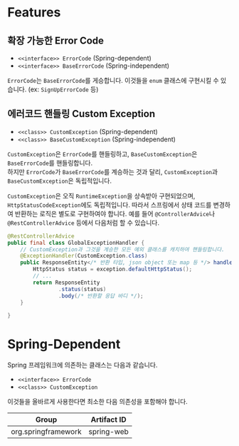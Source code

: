 # Features

## 확장 가능한 Error Code

- `<<interface>> ErrorCode` (Spring-dependent)
- `<<interface>> BaseErrorCode` (Spring-independent)

`ErrorCode`는 `BaseErrorCode`를 게승합니다. 이것들을 `enum` 클래스에 구현시킬 수 있습니다. (ex: `SignUpErrorCode` 등)

## 에러코드 핸들링 Custom Exception

- `<<class>> CustomException` (Spring-dependent)
- `<<class>> BaseCustomException` (Spring-independent)

`CustomException`은 `ErrorCode`를 핸들링하고, `BaseCustomException`은 `BaseErrorCode`를 핸들링합니다.  
하지만 `ErrorCode`가 `BaseErrorCode`를 계승하는 것과 달리, `CustomException`과 `BaseCustomException`은 독립적입니다.  

`CustomException`은 오직 `RuntimeException`을 상속받아 구현되었으며, `HttpStatusCodeException`에도 독립적입니다.
따라서 스프링에서 상태 코드를 변경하여 반환하는 로직은 별도로 구현하여야 합니다. 예를 들어 `@ControllerAdvice`나
`@RestControllerAdvice` 등에서 다음처럼 할 수 있습니다.

```java
@RestControllerAdvice
public final class GlobalExceptionHandler {
    // CustomException과 그것을 계승한 모든 예외 클래스를 캐치하여 핸들링합니다.
    @ExceptionHandler(CustomException.class)
    public ResponseEntity</* 반환 타입, json object 또는 map 등 */> handleCustomException(CustomException exception) {
        HttpStatus status = exception.defaultHttpStatus();
        // ...
        return ResponseEntity
                .status(status)
                .body(/* 반환할 응답 바디 */);
    }
    
}
```

# Spring-Dependent

Spring 프레임워크에 의존하는 클래스는 다음과 같습니다.

- `<<interface>> ErrorCode`
- `<<class>> CustomException`

이것들을 올바르게 사용한다면 최소한 다음 의존성을 포함해야 합니다.

|        Group        | Artifact ID |
|:-------------------:|:-----------:|
| org.springframework | spring-web  |
